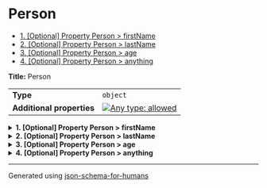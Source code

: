# Person

- [1. [Optional] Property Person > firstName](#firstName-4e616d65)
- [2. [Optional] Property Person > lastName](#lastName-4e616d65)
- [3. [Optional] Property Person > age](#age-616765)
- [4. [Optional] Property Person > anything](#anything-68696e67)

**Title:** Person

|                           |                                                                                                                                   |
| ------------------------- | --------------------------------------------------------------------------------------------------------------------------------- |
| **Type**                  | `object`                                                                                                                          |
| **Additional properties** | [![Any type: allowed](https://img.shields.io/badge/Any%20type-allowed-green)](# "Additional Properties of any type are allowed.") |

<details>
<summary><strong> <a name="firstName-4e616d65"></a>1. [Optional] Property Person > firstName</strong>  

</summary>
<blockquote>

|          |          |
| -------- | -------- |
| **Type** | `string` |

**Description:** The person's first name.

</blockquote>
</details>

<details>
<summary><strong> <a name="lastName-4e616d65"></a>2. [Optional] Property Person > lastName</strong>  

</summary>
<blockquote>

|          |                  |
| -------- | ---------------- |
| **Type** | `string or null` |

**Description:** The person's last name.

</blockquote>
</details>

<details>
<summary><strong> <a name="age-616765"></a>3. [Optional] Property Person > age</strong>  

</summary>
<blockquote>

|          |                     |
| -------- | ------------------- |
| **Type** | `integer or number` |

**Description:** Age in years which must be equal to or greater than zero.

| Restrictions |        |
| ------------ | ------ |
| **Minimum**  | &ge; 0 |

</blockquote>
</details>

<details>
<summary><strong> <a name="anything-68696e67"></a>4. [Optional] Property Person > anything</strong>  

</summary>
<blockquote>

|          |                                   |
| -------- | --------------------------------- |
| **Type** | `integer, string, number or null` |

**Description:** Ay other info you like

</blockquote>
</details>

----------------------------------------------------------------------------------------------------------------------------
Generated using [json-schema-for-humans](https://github.com/coveooss/json-schema-for-humans)